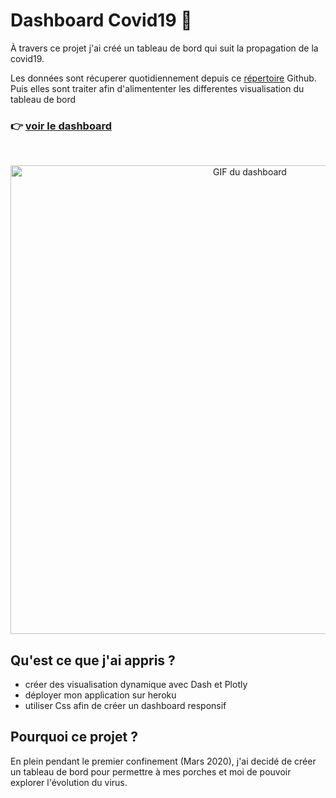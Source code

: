 # Dashboard Covid19 🦠
À travers ce projet j'ai créé un tableau de bord qui suit la propagation de la covid19. 

Les données sont récuperer quotidiennement depuis ce [répertoire](https://github.com/CSSEGISandData/COVID-19) Github. Puis elles sont traiter afin d'alimententer les differentes visualisation du tableau de bord

<h3 align="left">
  <span>👉 </span>
  <a href="https://dashboard-covid19-ar.herokuapp.com/">voir le dashboard</a>
</h3>
<br>

<p align="center">
  <img src='assets/dashboard.gif' alt="GIF du dashboard" width=750>
</p>


## **Qu'est ce que j'ai appris ?**
- créer des visualisation dynamique avec Dash et Plotly
- déployer mon application sur heroku
- utiliser Css afin de créer un dashboard responsif

## **Pourquoi ce projet ?**
En plein pendant le premier confinement (Mars 2020), j'ai decidé de créer un tableau de bord pour permettre à mes porches et moi de pouvoir explorer l'évolution du virus. 
